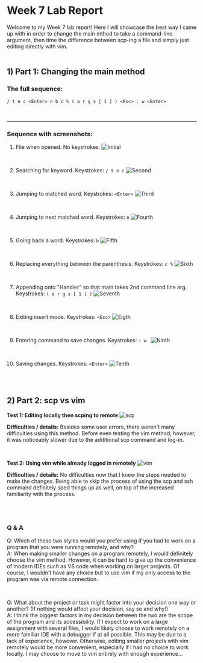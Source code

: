 # Week 7 Lab Report
Welcome to my Week 7 lab report! Here I will showcase the best way I came up with in order to change the main mthod to take a command-line argument, then time the difference between scp-ing a file and simply just editing directly with vim. 
<br />
<br />

## 1) Part 1: Changing the main method

### The full sequence:
 `/ t e c <Enter> n b c % ( a r g s [ 1 ] ) <Esc> : w <Enter>`

<br/>

---
### Sequence with screenshots:

1) File when opened. No keystrokes.
![Initial](./week7images/one.png)

<br/>

2) Searching for keyword. Keystrokes: `/ t e c`
![Second](./week7images/two.png)

<br/>

3) Jumping to matched word. Keystrokes: `<Enter>`
![Third](./week7images/three.png)

<br/>

4) Jumping to next matched word. Keystrokes: `n`
![Fourth](./week7images/four.png)

<br/>

5) Going back a word. Keystrokes: `b`
![Fifth](./week7images/five.png)

<br/>

6) Replacing everything between the parenthesis. Keystrokes: `c %`
![Sixth](./week7images/six.png)

<br/>

7) Appending onto "Handler" so that main takes 2nd command line arg. Keystrokes: `( a r g s [ 1 ] )`
![Seventh](./week7images/seven.png)

<br/>

8) Exiting insert mode. Keystrokes: `<Esc>`
![Eigth](./week7images/eight.png)

<br/>

9) Entering command to save changes. Keystrokes: `: w `
![Ninth](./week7images/nine.png)

<br/>

10) Saving changes. Keystrokes: `<Enter>`
![Tenth](./week7images/ten.png)

<br/>
<br/>

## 2) Part 2: scp vs vim 

**Test 1: Editing locally then scping to remote**
![scp](./week7images/scptetts.png)

**Difficulties / details:** Besides some user errors, there weren't many difficulties using this method. Before even testing the vim method, however, it was noticeably slower due to the additional scp command and log-in.

<br/>

**Test 2: Using vim while already logged in remotely**
![vim](./week7images/vimtest.png)

**Difficulties / details:** No difficulties now that I knew the steps needed to make the changes. Being able to skip the process of using the scp and ssh command definitely sped things up as well, on top of the increased familiarity with the process.


<br/>
<br/>

### Q & A

Q: Which of these two styles would you prefer using if you had to work on a program that you were running remotely, and why?\
A: When making smaller changes on a program remotely, I would definitely choose the vim method. However, it can be hard to give up the convenience of modern IDEs such as VS code when working on larger projects. Of course, I wouldn't have any choice but to use vim if my only access to the program was via remote connection.

<br/>

Q: What about the project or task might factor into your decision one way or another? (If nothing would affect your decision, say so and why!)\
A: I think the biggest factors in my decision between the two are the scope of the program and its accessibility. If I expect to work on a large assignment with several files, I would likely choose to work remotely on a more familiar IDE with a debugger if at all possible. This may be due to a lack of experience, however. Otherwise, editing smaller projects with vim remotely would be more convenient, especially if I had no choice to work locally. I may choose to move to vim entirely with enough experience...